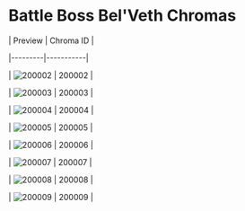 # Battle Boss Bel'Veth Chromas


| Preview | Chroma ID |

|---------|-----------|

| ![200002](https://raw.communitydragon.org/latest/plugins/rcp-be-lol-game-data/global/default/v1/champion-chroma-images/200/200002.png) | 200002 |

| ![200003](https://raw.communitydragon.org/latest/plugins/rcp-be-lol-game-data/global/default/v1/champion-chroma-images/200/200003.png) | 200003 |

| ![200004](https://raw.communitydragon.org/latest/plugins/rcp-be-lol-game-data/global/default/v1/champion-chroma-images/200/200004.png) | 200004 |

| ![200005](https://raw.communitydragon.org/latest/plugins/rcp-be-lol-game-data/global/default/v1/champion-chroma-images/200/200005.png) | 200005 |

| ![200006](https://raw.communitydragon.org/latest/plugins/rcp-be-lol-game-data/global/default/v1/champion-chroma-images/200/200006.png) | 200006 |

| ![200007](https://raw.communitydragon.org/latest/plugins/rcp-be-lol-game-data/global/default/v1/champion-chroma-images/200/200007.png) | 200007 |

| ![200008](https://raw.communitydragon.org/latest/plugins/rcp-be-lol-game-data/global/default/v1/champion-chroma-images/200/200008.png) | 200008 |

| ![200009](https://raw.communitydragon.org/latest/plugins/rcp-be-lol-game-data/global/default/v1/champion-chroma-images/200/200009.png) | 200009 |